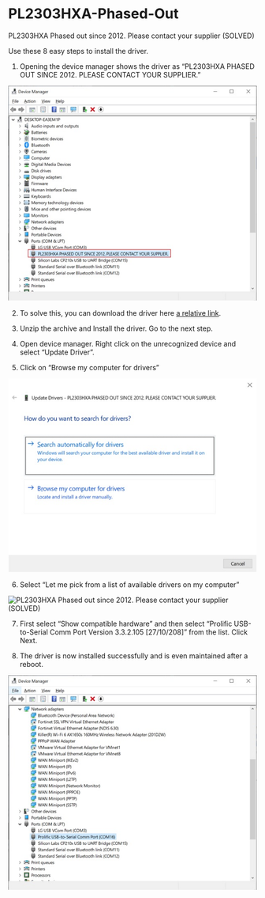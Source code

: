 # PL2303HXA-Phased-Out
PL2303HXA Phased out since 2012. Please contact your supplier (SOLVED)

Use these 8 easy steps to install the driver.

1. Opening the device manager shows the driver as “PL2303HXA PHASED OUT SINCE 2012. PLEASE CONTACT YOUR SUPPLIER.”

![](/images/Prolific-pl2303hxa-device-manager-not-recognized.jpg "PL2303HXA Phased out since 2012. Please contact your supplier (SOLVED)")

2. To solve this, you can download the driver here [a relative link](IO-Cable_PL-2303_Drivers-Generic_Windows_PL2303_Prolific.zip).

3. Unzip the archive and Install the driver. Go to the next step.

4. Open device manager. Right click on the unrecognized device and select “Update Driver”.

5. Click on “Browse my computer for drivers”

![](/images/Prolific-pl2303hxa-Browse-my-computer-for-drivers.jpg "PL2303HXA Phased out since 2012. Please contact your supplier (SOLVED)")

6. Select “Let me pick from a list of available drivers on my computer”

![](/images/Prolific-pl2303hxa-Let-me-pick-from-a-list-of-available-drivers-on-my-computer "PL2303HXA Phased out since 2012. Please contact your supplier (SOLVED)")

7. First select “Show compatible hardware” and then select “Prolific USB-to-Serial Comm Port Version 3.3.2.105 [27/10/208]” from the list. Click Next.

8. The driver is now installed successfully and is even maintained after a reboot.

![](/images/Prolific-pl2303hxa-driver-installed-succesfully.jpg "PL2303HXA Phased out since 2012. Please contact your supplier (SOLVED)")
